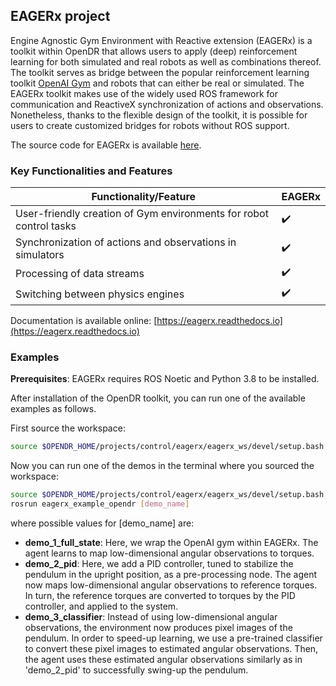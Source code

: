 ## EAGERx project

Engine Agnostic Gym Environment with Reactive extension (EAGERx) is a toolkit within OpenDR that allows users to apply (deep) reinforcement learning for both simulated and real robots as well as combinations thereof.
The toolkit serves as bridge between the popular reinforcement learning toolkit [OpenAI Gym](https://gym.openai.com/) and robots that can either be real or simulated.
The EAGERx toolkit makes use of the widely used ROS framework for communication and ReactiveX synchronization of actions and observations.
Nonetheless, thanks to the flexible design of the toolkit, it is possible for users to create customized bridges for robots without ROS support.

The source code for EAGERx is available [here](https://github.com/eager-dev/eagerx).

### Key Functionalities and Features


| **Functionality/Feature**                                           | **EAGERx**         |
| ------------------------------------------------------------------- | -------------------|
| User-friendly creation of Gym environments for robot control tasks  | :heavy_check_mark: |
| Synchronization of actions and observations in simulators           | :heavy_check_mark: |
| Processing of data streams                                          | :heavy_check_mark: |
| Switching between physics engines                                   | :heavy_check_mark: |

Documentation is available online: [https://eagerx.readthedocs.io](https://eagerx.readthedocs.io)


### Examples

**Prerequisites**: EAGERx requires ROS Noetic and Python 3.8 to be installed.

After installation of the OpenDR toolkit, you can run one of the available examples as follows.

First source the workspace:

```bash
source $OPENDR_HOME/projects/control/eagerx/eagerx_ws/devel/setup.bash
```

Now you can run one of the demos in the terminal where you sourced the workspace:

```bash
source $OPENDR_HOME/projects/control/eagerx/eagerx_ws/devel/setup.bash
rosrun eagerx_example_opendr [demo_name]
```

where possible values for [demo_name] are:
- **demo_1_full_state**: Here, we wrap the OpenAI gym within EAGERx.
The agent learns to map low-dimensional angular observations to torques.
- **demo_2_pid**: Here, we add a PID controller, tuned to stabilize the pendulum in the upright position, as a pre-processing node.
The agent now maps low-dimensional angular observations to reference torques.
In turn, the reference torques are converted to torques by the PID controller, and applied to the system.
- **demo_3_classifier**: Instead of using low-dimensional angular observations, the environment now produces pixel images of the pendulum.
In order to speed-up learning, we use a pre-trained classifier to convert these pixel images to estimated angular observations.
Then, the agent uses these estimated angular observations similarly as in 'demo_2_pid' to successfully swing-up the pendulum.
